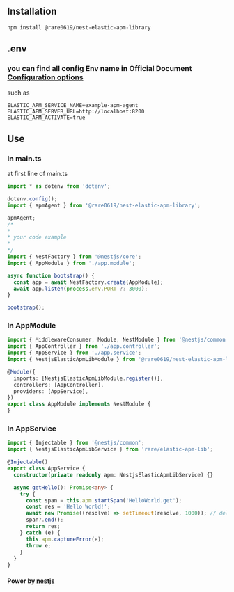 ## Installation
```
npm install @rare0619/nest-elastic-apm-library
```
## .env
### you can find all config Env name in Official Document [Configuration options](https://www.elastic.co/guide/en/apm/agent/nodejs/current/configuration.html)
such as
```
ELASTIC_APM_SERVICE_NAME=example-apm-agent
ELASTIC_APM_SERVER_URL=http://localhost:8200
ELASTIC_APM_ACTIVATE=true
```
## Use
### In main.ts
at first line of main.ts
```typescript
import * as dotenv from 'dotenv';

dotenv.config();
import { apmAgent } from '@rare0619/nest-elastic-apm-library';

apmAgent;
/* 
* 
* your code example
* 
*/
import { NestFactory } from '@nestjs/core';
import { AppModule } from './app.module';

async function bootstrap() {
  const app = await NestFactory.create(AppModule);
  await app.listen(process.env.PORT ?? 3000);
}

bootstrap();
```
### In AppModule
```typescript
import { MiddlewareConsumer, Module, NestModule } from '@nestjs/common';
import { AppController } from './app.controller';
import { AppService } from './app.service';
import { NestjsElasticApmLibModule } from '@rare0619/nest-elastic-apm-library';

@Module({
  imports: [NestjsElasticApmLibModule.register()],
  controllers: [AppController],
  providers: [AppService],
})
export class AppModule implements NestModule {
}
```

### In AppService
```typescript
import { Injectable } from '@nestjs/common';
import { NestjsElasticApmLibService } from 'rare/elastic-apm-lib';

@Injectable()
export class AppService {
  constructor(private readonly apm: NestjsElasticApmLibService) {}

  async getHello(): Promise<any> {
    try {
      const span = this.apm.startSpan('HelloWorld.get');
      const res = 'Hello World!';
      await new Promise((resolve) => setTimeout(resolve, 1000)); // delay 1 second
      span?.end();
      return res;
    } catch (e) {
      this.apm.captureError(e);
      throw e;
    }
  }
}

```

#### Power by [nestjs](https://docs.nestjs.com/)